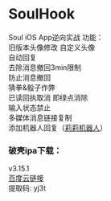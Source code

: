 # SoulHook
Soul iOS App逆向实战
功能：  
旧版本头像修改
自定义头像  
自动回复  
去除消息撤回3min限制  
防止消息撤回  
猜拳&骰子作弊  
已读回执取消 即绿点消除  
输入状态禁止  
多媒体消息链接复制  
添加机器人回复（[莉莉机器人](http://www.itpk.cn/)）
### 破壳ipa下载：
v3.15.1  
[百度云链接](https://pan.baidu.com/s/1SIcbPyF3SKRG7eYV-9tQ_g)  
提取码: yj3t
